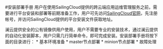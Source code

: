 #安装部署手册 
用户在使用SailingCloud提供的跨云端应用运维管理服务之前，需要进行平台安装和部署等前期准备工作，用户可先访问[SailingCloud官网](http://10.10.105.72:8800/)，先注册帐号，并访问SailingCloud提供的平台安装文件获取地址。

澜云提供安全的公有镜像供用户使用，用户不需要专业的安装技术，通过澜云提供的自动化安装脚本，用户只需几行简单命令，即可完成安装。安装部署手册将按下面的目录进行：
* 
基本环境准备
* 
master节点部署
* 
minion节点部署
* 
故障处理





